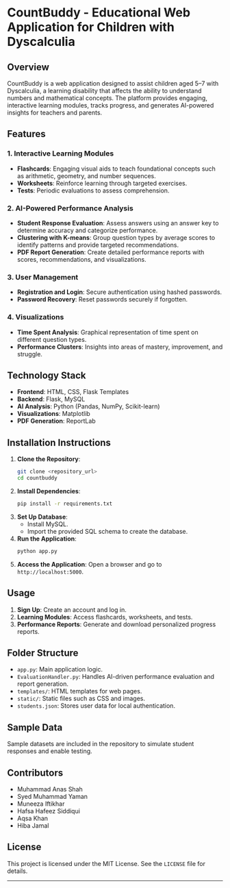# CountBuddy - Educational Web Application for Children with Dyscalculia

## Overview
CountBuddy is a web application designed to assist children aged 5–7 with Dyscalculia, a learning disability that affects the ability to understand numbers and mathematical concepts. The platform provides engaging, interactive learning modules, tracks progress, and generates AI-powered insights for teachers and parents.

## Features
### 1. Interactive Learning Modules
- **Flashcards**: Engaging visual aids to teach foundational concepts such as arithmetic, geometry, and number sequences.
- **Worksheets**: Reinforce learning through targeted exercises.
- **Tests**: Periodic evaluations to assess comprehension.

### 2. AI-Powered Performance Analysis
- **Student Response Evaluation**: Assess answers using an answer key to determine accuracy and categorize performance.
- **Clustering with K-means**: Group question types by average scores to identify patterns and provide targeted recommendations.
- **PDF Report Generation**: Create detailed performance reports with scores, recommendations, and visualizations.

### 3. User Management
- **Registration and Login**: Secure authentication using hashed passwords.
- **Password Recovery**: Reset passwords securely if forgotten.

### 4. Visualizations
- **Time Spent Analysis**: Graphical representation of time spent on different question types.
- **Performance Clusters**: Insights into areas of mastery, improvement, and struggle.

## Technology Stack
- **Frontend**: HTML, CSS, Flask Templates
- **Backend**: Flask, MySQL
- **AI Analysis**: Python (Pandas, NumPy, Scikit-learn)
- **Visualizations**: Matplotlib
- **PDF Generation**: ReportLab

## Installation Instructions
1. **Clone the Repository**:
   ```bash
   git clone <repository_url>
   cd countbuddy
   ```
2. **Install Dependencies**:
   ```bash
   pip install -r requirements.txt
   ```
3. **Set Up Database**:
   - Install MySQL.
   - Import the provided SQL schema to create the database.
4. **Run the Application**:
   ```bash
   python app.py
   ```
5. **Access the Application**:
   Open a browser and go to `http://localhost:5000`.

## Usage
1. **Sign Up**: Create an account and log in.
2. **Learning Modules**: Access flashcards, worksheets, and tests.
3. **Performance Reports**: Generate and download personalized progress reports.

## Folder Structure
- `app.py`: Main application logic.
- `EvaluationHandler.py`: Handles AI-driven performance evaluation and report generation.
- `templates/`: HTML templates for web pages.
- `static/`: Static files such as CSS and images.
- `students.json`: Stores user data for local authentication.

## Sample Data
Sample datasets are included in the repository to simulate student responses and enable testing.

## Contributors
- Muhammad Anas Shah
- Syed Muhammad Yaman
- Muneeza Iftikhar
- Hafsa Hafeez Siddiqui
- Aqsa Khan
- Hiba Jamal

## License
This project is licensed under the MIT License. See the `LICENSE` file for details.

---
